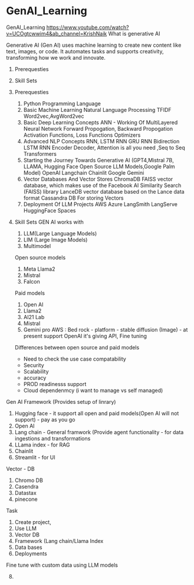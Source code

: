 # GenAI_Learning
GenAI_Learning
https://www.youtube.com/watch?v=UCOgtcwwim4&ab_channel=KrishNaik
What is generative AI

Generative AI (Gen AI) uses machine learning to create new content like text, images, or code. It automates tasks and supports creativity, transforming how we work and innovate.

1. Prerequesties
2. Skill Sets

1. Prerequesties
      1. Python Programming Language 
      2. Basic Machine Learning Natural Language Processing 
          TFIDF
          Word2vec,AvgWord2vec
      3. Basic Deep Learning Concepts 
          ANN - Working Of MultiLayered Neural Network
          Forward Propogation, Backward Propogation
          Activation Functions, Loss Functions
          Optimizers
      4. Advanced NLP Concepts 
          RNN, LSTM RNN
          GRU RNN
          Bidirection LSTM RNN
          Encoder Decoder, Attention is all you need ,Seq to Seq
          Transformers
      5. Starting the Journey Towards Generative AI (GPT4,Mistral 7B, LLAMA, Hugging Face Open Source LLM Models,Google Palm Model)
      OpenAI
      Langchain
      Chainlit
      Google Gemini
      5. Vector Databases And Vector Stores
      ChromaDB
        FAISS vector database, which makes use of the Facebook AI Similarity Search (FAISS) library
        LanceDB vector database based on the Lance data format
        Cassandra DB For storing Vectors
      6. Deployment Of LLM Projects
        AWS
        Azure
        LangSmith
        LangServe
        HuggingFace Spaces
2. Skill Sets
   GEN AI works with
   1. LLM(Large Language Models)
   2. LIM (Large Image Models)
   3. Multimodel

   Open source models
    1. Meta Llama2
    2. Mistral
    3. Falcon
       
   Paid models
    1. Open AI
    2. Llama2
    3. AI21 Lab
    4. Mistral
    5. Gemini pro
   AWS : Bed rock - platform - stable diffusion (Image) - at present support OpenAI
  it's giving API, Fine tuning
   
   Differences between open source and paid models
    - Need to check the use case compatability
    - Security
    - Scalability
    - accuracy
    - PROD readinesss support
    - Cloud dependenmcy (i want to manage vs self managed)

Gen AI Framework (Provides setup of linrary)
1. Hugging face - it support all open and paid models(Open AI will not support) - pay as you go
2. Open AI
3. Lang chain - General framwork (Provide agent functionality - for data ingestions and transformations
4. LLama index - for RAG
5. Chainlit
6. Streamlit - for UI

Vector - DB
1. Chromo DB
2. Casendra
3. Datastax
4. pinecone

Task
1. Create project,
2. Use LLM
3. Vector DB
4. Framework (Lang chain/Llama Index
5. Data bases
6. Deployments

Fine tune with custom data using LLM models

8. 
